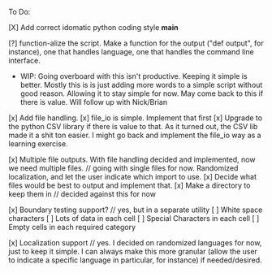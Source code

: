 To Do:

[X]    Add correct idomatic python coding style __main__

[?]    function-alize the script. Make a function for the output ("def
output", for instance), one that handles language, one that handles the command line
interface.
  - WIP: Going overboard with this isn't productive. Keeping it simple
    is better. Mostly this is is just adding more words to a simple
script without good reason. Allowing it to stay simple for now. May come
back to this if there is value. Will follow up with Nick/Brian

[x] Add file handling.
  [x] file_io is simple. Implement that first
  [x] Upgrade to the python CSV library if there is value to that. As it
turned out, the CSV lib made it a shit ton easier. I might go back and
implement the file_io way as a learning exercise.


[x] Multiple file outputs. With file handling decided and implemented, now we need multiple files. // going with single files for now.
Randomized localization, and let the user indicate which import to use.
  [x] Decide what files would be best to output and implement that.
  [x] Make a directory to keep them in // decided against this for now

[x] Boundary testing support? // yes, but in a separate utility
  [ ] White space characters
  [ ] Lots of data in each cell
  [ ] Special Characters in each cell
  [ ] Empty cells in each required category

[x] Localization support // yes. I decided on randomized languages for now, just to keep it simple. I can always make this more granular (allow the user to indicate a specific language in particular, for instance) if needed/desired.
